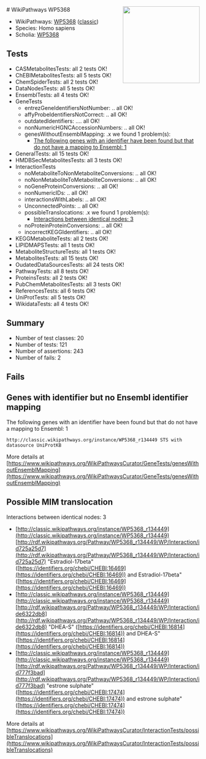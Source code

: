 <img style="float: right; width: 200px" src="https://upload.wikimedia.org/wikipedia/commons/thumb/8/83/Wplogo_with_text_500.png/640px-Wplogo_with_text_500.png" />
# WikiPathways WP5368

* WikiPathways: [WP5368](https://wikipathways.org/pathways/WP5368) ([classic](https://classic.wikipathways.org/instance/WP5368))
* Species: Homo sapiens
* Scholia: [WP5368](https://scholia.toolforge.org/wikipathways/WP5368)
## Tests
* CASMetabolitesTests: all 2 tests OK!
* ChEBIMetabolitesTests: all 5 tests OK!
* ChemSpiderTests: all 2 tests OK!
* DataNodesTests: all 5 tests OK!
* EnsemblTests: all 4 tests OK!
* GeneTests
    * entrezGeneIdentifiersNotNumber: .. all OK!
    * affyProbeIdentifiersNotCorrect: .. all OK!
    * outdatedIdentifiers: .... all OK!
    * nonNumericHGNCAccessionNumbers: .. all OK!
    * genesWithoutEnsemblMapping: .x we found 1 problem(s):
        * [The following genes with an identifier have been found but that do not have a mapping to Ensembl: 1](#40286d83)
* GeneralTests: all 15 tests OK!
* HMDBSecMetabolitesTests: all 3 tests OK!
* InteractionTests
    * noMetaboliteToNonMetaboliteConversions: .. all OK!
    * noNonMetaboliteToMetaboliteConversions: .. all OK!
    * noGeneProteinConversions: .. all OK!
    * nonNumericIDs: .. all OK!
    * interactionsWithLabels: .. all OK!
    * UnconnectedPoints: .. all OK!
    * possibleTranslocations: .x we found 1 problem(s):
        * [Interactions between identical nodes: 3](#1c118208)
    * noProteinProteinConversions: .. all OK!
    * incorrectKEGGIdentifiers: .. all OK!
* KEGGMetaboliteTests: all 2 tests OK!
* LIPIDMAPSTests: all 1 tests OK!
* MetaboliteStructureTests: all 1 tests OK!
* MetabolitesTests: all 15 tests OK!
* OudatedDataSourcesTests: all 24 tests OK!
* PathwayTests: all 8 tests OK!
* ProteinsTests: all 2 tests OK!
* PubChemMetabolitesTests: all 3 tests OK!
* ReferencesTests: all 6 tests OK!
* UniProtTests: all 5 tests OK!
* WikidataTests: all 4 tests OK!


## Summary

* Number of test classes: 20
* Number of tests: 121
* Number of assertions: 243
* Number of fails: 2

## Fails

<a name="40286d83" />

## Genes with identifier but no Ensembl identifier mapping

The following genes with an identifier have been found but that do not have a mapping to Ensembl: 1
```
http://classic.wikipathways.org/instance/WP5368_r134449 STS with datasource UniProtKB
```

More details at [https://www.wikipathways.org/WikiPathwaysCurator/GeneTests/genesWithoutEnsemblMapping](https://www.wikipathways.org/WikiPathwaysCurator/GeneTests/genesWithoutEnsemblMapping)

<a name="1c118208" />

## Possible MIM translocation

Interactions between identical nodes: 3

* [http://classic.wikipathways.org/instance/WP5368_r134449](http://classic.wikipathways.org/instance/WP5368_r134449) [http://rdf.wikipathways.org/Pathway/WP5368_r134449/WP/Interaction/id725a25d7](http://rdf.wikipathways.org/Pathway/WP5368_r134449/WP/Interaction/id725a25d7) "Estradiol-17beta" ([https://identifiers.org/chebi/CHEBI:16469](https://identifiers.org/chebi/CHEBI:16469)) and 
Estradiol-17beta" ([https://identifiers.org/chebi/CHEBI:16469](https://identifiers.org/chebi/CHEBI:16469))
* [http://classic.wikipathways.org/instance/WP5368_r134449](http://classic.wikipathways.org/instance/WP5368_r134449) [http://rdf.wikipathways.org/Pathway/WP5368_r134449/WP/Interaction/ide6322db8](http://rdf.wikipathways.org/Pathway/WP5368_r134449/WP/Interaction/ide6322db8) "DHEA-S" ([https://identifiers.org/chebi/CHEBI:16814](https://identifiers.org/chebi/CHEBI:16814)) and 
DHEA-S" ([https://identifiers.org/chebi/CHEBI:16814](https://identifiers.org/chebi/CHEBI:16814))
* [http://classic.wikipathways.org/instance/WP5368_r134449](http://classic.wikipathways.org/instance/WP5368_r134449) [http://rdf.wikipathways.org/Pathway/WP5368_r134449/WP/Interaction/id777f3bad](http://rdf.wikipathways.org/Pathway/WP5368_r134449/WP/Interaction/id777f3bad) "estrone sulphate" ([https://identifiers.org/chebi/CHEBI:17474](https://identifiers.org/chebi/CHEBI:17474)) and 
estrone sulphate" ([https://identifiers.org/chebi/CHEBI:17474](https://identifiers.org/chebi/CHEBI:17474))


More details at [https://www.wikipathways.org/WikiPathwaysCurator/InteractionTests/possibleTranslocations](https://www.wikipathways.org/WikiPathwaysCurator/InteractionTests/possibleTranslocations)

